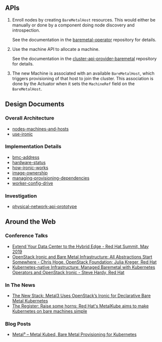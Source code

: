 ## APIs

1. Enroll nodes by creating `BareMetalHost` resources.  This would either be
   manually or done by a component doing node discovery and introspection.

   See the documentation in the
   [baremetal-operator](https://github.com/metal3-io/baremetal-operator/blob/master/docs/api.md) repository for details.

2. Use the machine API to allocate a machine.

   See the documentation in the
   [cluster-api-provider-baremetal](https://github.com/metal3-io/cluster-api-provider-baremetal/blob/master/docs/api.md)
   repository for details.

3. The new Machine is associated with an available `BareMetalHost`, which triggers
   provisioning of that host to join the cluster.  This association is done by
   the Actuator when it sets the `MachineRef` field on the `BareMetalHost`.

## Design Documents

### Overall Architecture

- [nodes-machines-and-hosts](https://github.com/metal3-io/metal3-docs/blob/master/design/nodes-machines-and-hosts.md)
- [use-ironic](https://github.com/metal3-io/metal3-docs/blob/master/design/use-ironic.md)

### Implementation Details

- [bmc-address](https://github.com/metal3-io/metal3-docs/blob/master/design/bmc-address.md)
- [hardware-status](https://github.com/metal3-io/metal3-docs/blob/master/design/hardware-status.md)
- [how-ironic-works](https://github.com/metal3-io/metal3-docs/blob/master/design/how-ironic-works.md)
- [image-ownership](https://github.com/metal3-io/metal3-docs/blob/master/design/image-ownership.md)
- [managing-provisioning-dependencies](https://github.com/metal3-io/metal3-docs/blob/master/design/managing-provisioning-dependencies.md)
- [worker-config-drive](https://github.com/metal3-io/metal3-docs/blob/master/design/worker-config-drive.md)

### Investigation

- [physical-network-api-prototype](https://github.com/metal3-io/metal3-docs/blob/master/design/physical-network-api-prototype.md)

## Around the Web

### Conference Talks

- [Extend Your Data Center to the Hybrid Edge - Red Hat Summit, May 2019](https://www.pscp.tv/RedHatOfficial/1vAGRWYPjngJl?t=1h27m51s)
- [OpenStack Ironic and Bare Metal Infrastructure: All Abstractions Start Somewhere - Chris Hoge, OpenStack Foundation; Julia Kreger, Red Hat](https://www.openstack.org/summit/denver-2019/summit-schedule/events/23779/openstack-ironic-and-bare-metal-infrastructure-all-abstractions-start-somewhere)
- [Kubernetes-native Infrastructure: Managed Baremetal with Kubernetes Operators and OpenStack Ironic - Steve Hardy, Red Hat](https://sched.co/KMyE)

### In The News

- [The New Stack: Metal3 Uses OpenStack’s Ironic for Declarative Bare Metal Kubernetes](https://thenewstack.io/metal3-uses-openstacks-ironic-for-declarative-bare-metal-kubernetes/)
- [The Register: Raise some horns: Red Hat's MetalKube aims to make Kubernetes on bare machines simple](https://www.theregister.co.uk/2019/04/05/red_hat_metalkubel/)

### Blog Posts

- [Metal³ – Metal Kubed, Bare Metal Provisioning for Kubernetes](https://blog.russellbryant.net/2019/04/30/metal%C2%B3-metal-kubed-bare-metal-provisioning-for-kubernetes/)


